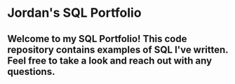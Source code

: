 # **Jordan's SQL Portfolio**
## Welcome to my SQL Portfolio! This code repository contains examples of SQL I've written. Feel free to take a look and reach out with any questions. 
